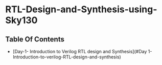 # RTL-Design-and-Synthesis-using-Sky130

## Table Of Contents
- [Day-1- Introduction to Verilog RTL design and Synthesis](#Day 1- Introduction-to-verilog-RTL-design-and-synthesis)
  
